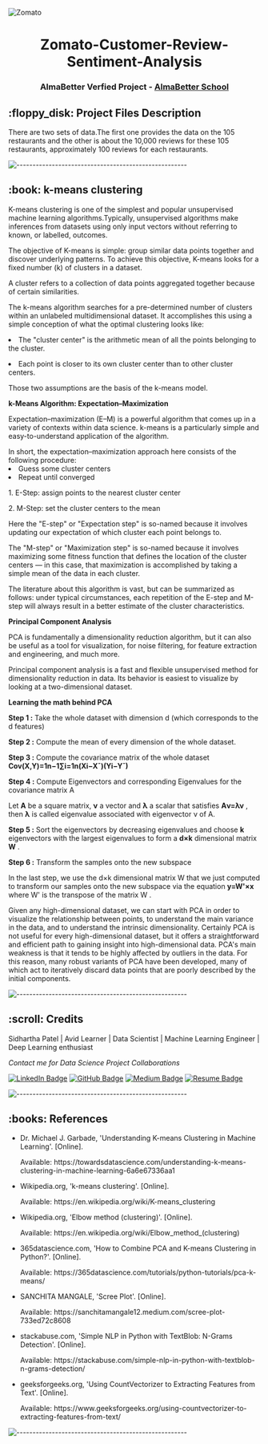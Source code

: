 ![Zomato](https://user-images.githubusercontent.com/88651007/147449497-8017fd17-e8eb-469f-952b-7ad7d435ec38.png)
<h1 align="center"> Zomato-Customer-Review-Sentiment-Analysis </h1>
<h3 align="center"> AlmaBetter Verfied Project - <a href="https://www.almabetter.com/"> AlmaBetter School </a> </h5>
<h2> :floppy_disk: Project Files Description</h2>
<p>There are two sets of data.The first one provides the data on the 105 restaurants and the
other is about the 10,000 reviews for these 105 restaurants, approximately 100 reviews for each restaurants.</p>

![-----------------------------------------------------](https://raw.githubusercontent.com/andreasbm/readme/master/assets/lines/rainbow.png)

<h2> :book: k-means clustering</h2>
<p>K-means clustering is one of the simplest and popular unsupervised machine learning algorithms.Typically, unsupervised algorithms make inferences from datasets using only input vectors without referring to known, or labelled, outcomes.</p>
<p>The objective of K-means is simple: group similar data points together and discover underlying patterns. To achieve this objective, K-means looks for a fixed number (k) of clusters in a dataset.</p>
<p>A cluster refers to a collection of data points aggregated together because of certain similarities.</p>
<p>The k-means algorithm searches for a pre-determined number of clusters within an unlabeled multidimensional dataset. It accomplishes this using a simple conception of what the optimal clustering looks like:</p>
<p><li>The "cluster center" is the arithmetic mean of all the points belonging to the cluster.</li></p>
<p><li>Each point is closer to its own cluster center than to other cluster centers.</li></p>
<p>Those two assumptions are the basis of the k-means model.</p>
<b><p>k-Means Algorithm: Expectation–Maximization</b></p>
<p>Expectation–maximization (E–M) is a powerful algorithm that comes up in a variety of contexts within data science. k-means is a particularly simple and easy-to-understand application of the algorithm.</p>
In short, the expectation–maximization approach here consists of the following procedure:
<li>Guess some cluster centers</li>
<li>Repeat until converged</li>
    <p>1. E-Step: assign points to the nearest cluster center</p>
    <p>2. M-Step: set the cluster centers to the mean</p>
    
<p>Here the "E-step" or "Expectation step" is so-named because it involves updating our expectation of which cluster each point belongs to.</p>
<p>The "M-step" or "Maximization step" is so-named because it involves maximizing some fitness function that defines the location of the cluster centers — in this case, that maximization is accomplished by taking a simple mean of the data in each cluster.</p>
<p>The literature about this algorithm is vast, but can be summarized as follows: under typical circumstances, each repetition of the E-step and M-step will always result in a better estimate of the cluster characteristics.</P>

<b><p>Principal Component Analysis</b></p>
<p>PCA is fundamentally a dimensionality reduction algorithm, but it can also be useful as a tool for visualization, for noise filtering, for feature extraction and engineering, and much more.</p>
<p>Principal component analysis is a fast and flexible unsupervised method for dimensionality reduction in data. Its behavior is easiest to visualize by looking at a two-dimensional dataset.</p>

<b><p>Learning the math behind PCA</b></p>
<b><p>Step 1 :</b> Take the whole dataset with dimension  d  (which corresponds to the  d  features)</p>
<p><b>Step 2 :</b> Compute the mean of every dimension of the whole dataset.</p>
<p><b>Step 3 :</b> Compute the covariance matrix of the whole dataset
  <b>Cov(X,Y)=1n−1∑i=1n(Xi−X¯)(Yi−Y¯)</b></p> 
<b><p>Step 4 :</b> Compute Eigenvectors and corresponding Eigenvalues for the covariance matrix A</p>
</p>Let <b>A</b> be a square matrix, <b>ν</b> a vector and <b>λ</b> a scalar that satisfies  <b>Aν=λν</b> , then <b>λ</b> is called eigenvalue associated with eigenvector ν of A.</p>
<b><p>Step 5 :</b> Sort the eigenvectors by decreasing eigenvalues and choose <b>k</b> eigenvectors with the largest eigenvalues to form a <b>d×k</b> dimensional matrix <b>W</b> .</p>
<b><p>Step 6 :</b> Transform the samples onto the new subspace</p>
<p>In the last step, we use the  d×k  dimensional matrix  W  that we just computed to transform our samples onto the new subspace via the equation  <b>y=W'×x</b>  where  W'  is the transpose of the matrix  W .</p>
<p>Given any high-dimensional dataset, we can start with PCA in order to visualize the relationship between points, to understand the main variance in the data, and to understand the intrinsic dimensionality.
Certainly PCA is not useful for every high-dimensional dataset, but it offers a straightforward and efficient path to gaining insight into high-dimensional data.
PCA's main weakness is that it tends to be highly affected by outliers in the data. For this reason, many robust variants of PCA have been developed, many of which act to iteratively discard data points that are poorly described by the initial components.</p>

![-----------------------------------------------------](https://raw.githubusercontent.com/andreasbm/readme/master/assets/lines/rainbow.png)

<!-- CREDITS -->
<h2 id="credits"> :scroll: Credits</h2>

Sidhartha Patel | Avid Learner | Data Scientist | Machine Learning Engineer | Deep Learning enthusiast

<p> <i> Contact me for Data Science Project Collaborations</i></p>


[![LinkedIn Badge](https://img.shields.io/badge/LinkedIn-0077B5?style=for-the-badge&logo=linkedin&logoColor=white)](www.linkedin.com/in/sidpatel96)
[![GitHub Badge](https://img.shields.io/badge/GitHub-100000?style=for-the-badge&logo=github&logoColor=white)](https://github.com/SIDPATEL-9496)
[![Medium Badge](https://img.shields.io/badge/Medium-1DA1F2?style=for-the-badge&logo=medium&logoColor=white)](	https://medium.com/@sidharthap1996)
[![Resume Badge](https://img.shields.io/badge/resume-0077B5?style=for-the-badge&logo=resume&logoColor=white)](https://drive.google.com/file/d/1FzoVHxqus-tCxejkEy6VMEbcqzTVQuST/view?usp=sharing)


![-----------------------------------------------------](https://raw.githubusercontent.com/andreasbm/readme/master/assets/lines/rainbow.png)

<h2> :books: References</h2>
<ul>
  <li><p>Dr. Michael J. Garbade, 'Understanding K-means Clustering in Machine Learning'. [Online].</p>
      <p>Available: https://towardsdatascience.com/understanding-k-means-clustering-in-machine-learning-6a6e67336aa1</p>
  </li>
  <li><p>Wikipedia.org, 'k-means clustering'. [Online].</p>
      <p>Available: https://en.wikipedia.org/wiki/K-means_clustering</p>
  </li>
  <li><p>Wikipedia.org, 'Elbow method (clustering)'. [Online].</p>
      <p>Available: https://en.wikipedia.org/wiki/Elbow_method_(clustering)</p>
  </li>
  <li><p>365datascience.com, 'How to Combine PCA and K-means Clustering in Python?'. [Online].</p>
      <p>Available: https://365datascience.com/tutorials/python-tutorials/pca-k-means/</p>
  </li>
  <li><p>SANCHITA MANGALE, 'Scree Plot'. [Online].</p>
      <p>Available: https://sanchitamangale12.medium.com/scree-plot-733ed72c8608</p>
  </li>
  <li><p>stackabuse.com, 'Simple NLP in Python with TextBlob: N-Grams Detection'. [Online].</p>
      <p>Available: https://stackabuse.com/simple-nlp-in-python-with-textblob-n-grams-detection/</p>
  </li>
  <li><p>geeksforgeeks.org, 'Using CountVectorizer to Extracting Features from Text'. [Online].</p>
      <p>Available: https://www.geeksforgeeks.org/using-countvectorizer-to-extracting-features-from-text/</p>
  </li>
</ul>

![-----------------------------------------------------](https://raw.githubusercontent.com/andreasbm/readme/master/assets/lines/rainbow.png)
